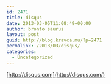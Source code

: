 ```yaml
---
id: 2471
title: disqus
date: 2013-03-05T11:08:49+00:00
author: bronto saurus
layout: post
guid: http://blog.kravca.mu/?p=2471
permalink: /2013/03/disqus/
categories:
  - Uncategorized
---
```

[http://disqus.com](http://disqus.com/)